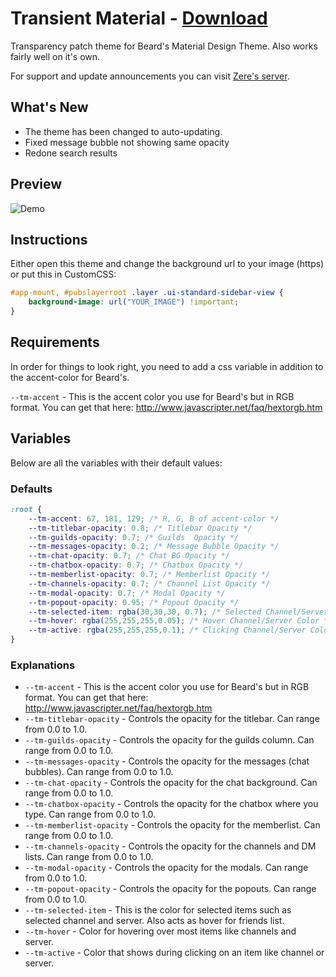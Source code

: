 # Transient Material - [Download](https://raw.githubusercontent.com/rauenzi/BetterDiscordAddons/master/Themes/TransientMaterial/TransientMaterial.theme.css)

Transparency patch theme for Beard's Material Design Theme. Also works fairly well on it's own.

For support and update announcements you can visit [Zere's server](http://discord.zackrauen.com/).

## What's New

- The theme has been changed to auto-updating.
- Fixed message bubble not showing same opacity
- Redone search results

## Preview

![Demo](http://discord.zackrauen.com/TransientMaterial/demo.png)

## Instructions

Either open this theme and change the background url to your image (https) or put this in CustomCSS:

```css
#app-mount, #pubslayerroot .layer .ui-standard-sidebar-view {
    background-image: url("YOUR_IMAGE") !important;
}
```

## Requirements
In order for things to look right, you need to add a css variable in addition to the accent-color for Beard's.

`--tm-accent` - This is the accent color you use for Beard's but in RGB format. You can get that here: http://www.javascripter.net/faq/hextorgb.htm

## Variables

Below are all the variables with their default values:

### Defaults

```css
:root {
    --tm-accent: 67, 181, 129; /* R, G, B of accent-color */
    --tm-titlebar-opacity: 0.8; /* Titlebar Opacity */
    --tm-guilds-opacity: 0.7; /* Guilds  Opacity */
    --tm-messages-opacity: 0.2; /* Message Bubble Opacity */
    --tm-chat-opacity: 0.7; /* Chat BG Opacity */
    --tm-chatbox-opacity: 0.7; /* Chatbox Opacity */
    --tm-memberlist-opacity: 0.7; /* Memberlist Opacity */
    --tm-channels-opacity: 0.7; /* Channel List Opacity */
    --tm-modal-opacity: 0.7; /* Modal Opacity */
    --tm-popout-opacity: 0.95; /* Popout Opacity */
    --tm-selected-item: rgba(30,30,30, 0.7); /* Selected Channel/Server Color */
    --tm-hover: rgba(255,255,255,0.05); /* Hover Channel/Server Color */
    --tm-active: rgba(255,255,255,0.1); /* Clicking Channel/Server Color */
}
```

### Explanations

 - `--tm-accent` - This is the accent color you use for Beard's but in RGB format. You can get that here: http://www.javascripter.net/faq/hextorgb.htm
 - `--tm-titlebar-opacity` - Controls the opacity for the titlebar. Can range from 0.0 to 1.0.
 - `--tm-guilds-opacity` - Controls the opacity for the guilds column. Can range from 0.0 to 1.0.
 - `--tm-messages-opacity` - Controls the opacity for the messages (chat bubbles). Can range from 0.0 to 1.0.
 - `--tm-chat-opacity` - Controls the opacity for the chat background. Can range from 0.0 to 1.0.
 - `--tm-chatbox-opacity` - Controls the opacity for the chatbox where you type. Can range from 0.0 to 1.0.
 - `--tm-memberlist-opacity` - Controls the opacity for the memberlist. Can range from 0.0 to 1.0.
 - `--tm-channels-opacity` - Controls the opacity for the channels and DM lists. Can range from 0.0 to 1.0.
 - `--tm-modal-opacity` - Controls the opacity for the modals. Can range from 0.0 to 1.0.
 - `--tm-popout-opacity` - Controls the opacity for the popouts. Can range from 0.0 to 1.0.
 - `--tm-selected-item` - This is the color for selected items such as selected channel and server. Also acts as hover for friends list.
 - `--tm-hover` - Color for hovering over most items like channels and server.
 - `--tm-active` - Color that shows during clicking on an item like channel or server.
